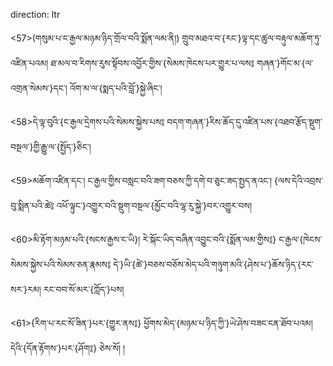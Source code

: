 direction: ltr

<57>(གསུམ་པ་ང་རྒྱལ་མཉམ་ཉིད་གྲོལ་བའི་སྨོན་ལམ་ནི།) གྲུབ་མཐའ་བ་{རང་}ལྟ་དང་ཚུལ་བརྟུལ་མཆོག་ཏུ་འཛིན་པའམ། ཐ་མལ་བ་རིགས་རུས་སྟོབས་འབྱོར་གྱིས་{སེམས་ཁེངས་པར་གྱུར་པ་ལས༔ གཞན་}གོང་མ་{ལ་འགྲན་སེམས་}དང་། འོག་མ་ལ་{སྨད་པའི་བློ་}སྐྱེ་ཞིང་། 

<58>དེ་ལྟ་བུའི་{ང་རྒྱལ་དྲེགས་པའི་སེམས་སྐྱེས་པས༔ བདག་གཞན་}རིས་ཆོད་དུ་འཛིན་པས་{འཐབ་རྩོད་སྡུག་བསྔལ་}གྱི་རྒྱུ་ལ་{སྤྱོད་}ཅིང་། 

<59>མཆོག་འཛིན་དང་། ང་རྒྱལ་གྱིས་བསླང་བའི་ཟག་བཅས་ཀྱི་དགེ་བ་ཅུང་ཟད་སྤྱད་ནའང་། {ལས་དེའི་འབྲས་བུ་སྨིན་པའི་ཚེ༔ འཕོ་ལྟུང་}འགྱུར་བའི་སྡུག་བསྔལ་{མྱོང་བའི་ལྷ་རུ་སྐྱེ་}བར་འགྱུར་བས། 

<60>མི་རྟོག་མཉམ་པའི་{སངས་རྒྱས་ང་ཡི}། རེ་སྐོང་ཡིད་བཞིན་འབྱུང་བའི་{སྨོན་ལམ་གྱིས༔} ང་རྒྱལ་{ཁེངས་སེམས་སྐྱེས་པའི་སེམས་ཅན་རྣམས༔ དེ་}ཡི་{ཚེ་}བཅས་བཅོས་མེད་པའི་གཉུག་མའི་{ཤེས་པ་}ཆོས་ཉིད་{རང་སར་}རམ། རང་བབ་སོ་མར་{ཀློད་}པས། 

<61>{རིག་པ་རང་སོ་ཟིན་}པར་{གྱུར་ནས༔} ཕྱོགས་མེད་{མཉམ་པ་ཉིད་ཀྱི་}ཡེ་ཤེས་བཟང་ངན་ཐོབ་པའམ། དེའི་{དོན་རྟོགས་}པར་{ཤོག༔} ཅེས་སོ། །

